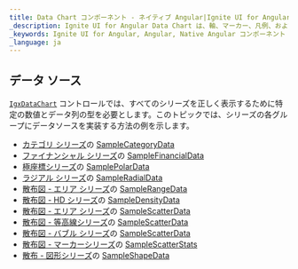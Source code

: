 ```yaml
---
title: Data Chart コンポーネント - ネイティブ Angular|Ignite UI for Angular
_description: Ignite UI for Angular Data Chart は、軸、マーカー、凡例、および注釈レイヤーのモジュール設計を提供するチャート コンポーネントです。チャート機能は、複合チャート ビューを作成するために同じチャート領域でのビジュアル要素の複数のインスタンスを利用できます。
_keywords: Ignite UI for Angular, Angular, Native Angular コンポーネント スイート, ネイティブ Angular コントロール, ネイティブ Angular コンポーネント, ネイティブ Angular コンポーネント ライブラリ, Angular チャート, Angular チャート コントロール, Angular チャート例, Angular チャート コンポーネント, Angular データ チャート
_language: ja
---
```


## データ ソース

[`IgxDataChart`](/angular-apis/typescript/latest/classes/igxdatachart.html) コントロールでは、すべてのシリーズを正しく表示するために特定の数値とデータ列の型を必要とします。このトピックでは、シリーズの各グループにデータソースを実装する方法の例を示します。

-   [カテゴリ シリーズ](datachart_series_types_category.md)の [SampleCategoryData](datachart_data_sources_category.md)
-   [ファイナンシャル シリーズ](datachart_series_types_financial.md)の [SampleFinancialData](datachart_data_sources_financial.md)
-   [極座標シリーズ](datachart_series_types_polar.md)の [SamplePolarData](datachart_data_sources_polar.md)
-   [ラジアル シリーズ](datachart_series_types_radial.md)の [SampleRadialData](datachart_data_sources_radial.md)
-   [散布図 - エリア シリーズ](datachart_series_types_range.md)の [SampleRangeData](datachart_data_sources_range.md)
-   [散布図 -  HD シリーズ](datachart_series_types_scatter_hd.md)の [SampleDensityData](datachart_data_sources_density.md)
-   [散布図 - エリア シリーズ](datachart_series_types_scatter_area.md)の [SampleScatterData](datachart_data_sources_scatter.md)
-   [散布図 - 等高線シリーズ](datachart_series_types_scatter_contour.md)の [SampleScatterData](datachart_data_sources_scatter.md)
-   [散布図 - バブル シリーズ](datachart_series_types_scatter_bubble.md)の [SampleScatterData](datachart_data_sources_stats.md)
-   [散布図 - マーカーシリーズ](datachart_series_types_scatter_marker.md)の [SampleScatterStats](datachart_data_sources_stats.md)
-   [散布 - 図形シリーズ](datachart_series_types_shape.md)の [SampleShapeData](datachart_data_sources_shape.md)
